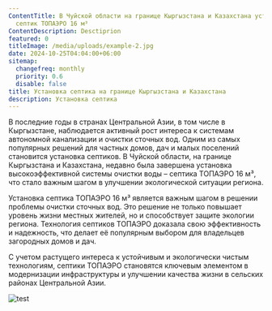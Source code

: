 ```yaml
---
ContentTitle: В Чуйской области на границе Кыргызстана и Казахстана установили
  септик ТОПАЭРО 16 м³
ContentDescription: Desctiprion
featured: 0
titleImage: /media/uploads/example-2.jpg
date: 2024-10-25T04:04:00+06:00
sitemap:
  changefreq: monthly
  priority: 0.6
  disable: false
title: Установка септика на границе Кыргызстана и Казахстана
description: Установка септика
---
```


В последние годы в странах Центральной Азии, в том числе в Кыргызстане, наблюдается активный рост интереса к системам автономной канализации и очистки сточных вод. Одним из самых популярных решений для частных домов, дач и малых поселений становится установка септиков. В Чуйской области, на границе Кыргызстана и Казахстана, недавно была завершена установка высокоэффективной системы очистки воды – септика ТОПАЭРО 16 м³, что стало важным шагом в улучшении экологической ситуации региона.


Установка септика ТОПАЭРО 16 м³ является важным шагом в решении проблемы очистки сточных вод. Это решение не только повышает уровень жизни местных жителей, но и способствует защите экологии региона. Технология септиков ТОПАЭРО доказала свою эффективность и надежность, что делает её популярным выбором для владельцев загородных домов и дач.

С учетом растущего интереса к устойчивым и экологически чистым технологиям, септики ТОПАЭРО становятся ключевым элементом в модернизации инфраструктуры и улучшении качества жизни в сельских районах Центральной Азии.









![test](/media/uploads/untitled_7_.jpg "title")
